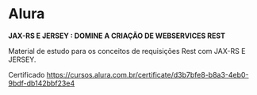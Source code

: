 <h1>Alura</h1>

<b>JAX-RS E JERSEY : DOMINE A CRIAÇÃO DE WEBSERVICES REST</b>

Material de estudo para os conceitos de requisições Rest com JAX-RS E JERSEY.

Certificado
https://cursos.alura.com.br/certificate/d3b7bfe8-b8a3-4eb0-9bdf-db142bbf23e4
